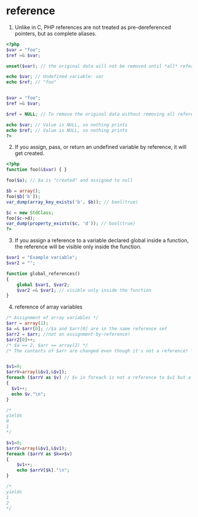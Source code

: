 # reference

1. Unlike in C, PHP references are not treated as pre-dereferenced pointers, but as complete aliases.

```php
<?php
$var = "foo";
$ref =& $var;

unset($var); // the original data will not be removed until *all* references to it have been removed.

echo $var; // Undefined variable: var
echo $ref; // "foo"


$var = "foo";
$ref =& $var;

$ref = NULL; // To remove the original data without removing all references to it, simply set it to null.

echo $var; // Value is NULL, so nothing prints
echo $ref; // Value is NULL, so nothing prints
?>
```

2. If you assign, pass, or return an undefined variable by reference, it will get created.

```php
<?php
function foo(&$var) { }

foo($a); // $a is "created" and assigned to null

$b = array();
foo($b['b']);
var_dump(array_key_exists('b', $b)); // bool(true)

$c = new StdClass;
foo($c->d);
var_dump(property_exists($c, 'd')); // bool(true)
?>
```

3. If you assign a reference to a variable declared global inside a function, the reference will be visible only inside the function.

```php
$var1 = "Example variable";
$var2 = "";

function global_references()
{
    global $var1, $var2;
    $var2 =& $var1; // visible only inside the function
}
```

4. reference of array variables

```php
/* Assignment of array variables */
$arr = array(1);
$a =& $arr[0]; //$a and $arr[0] are in the same reference set
$arr2 = $arr; //not an assignment-by-reference!
$arr2[0]++;
/* $a == 2, $arr == array(2) */
/* The contents of $arr are changed even though it's not a reference! */
```

```php

$v1=0;
$arrV=array(&$v1,&$v1);
foreach ($arrV as $v) // $v in foreach is not a reference to $v1 but a copy of the object the actual element in the array was referencing to
{
  $v1++;
  echo $v."\n";
}

/*
yields
0
1
*/

$v1=0;
$arrV=array(&$v1,&$v1);
foreach ($arrV as $k=>$v)
{
    $v1++;
    echo $arrV[$k]."\n";
}

/*
yields
1
2
*/
```
